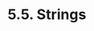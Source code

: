<!-- This file is generated automatically by infrastructure scripts (crates/codegen/spec/src/lib.rs). Please don't edit by hand. -->

# 5.5. Strings

```{ .ebnf #StringExpression }

```

<pre ebnf-snippet="StringExpression" style="display: none;"><a href="#StringExpression"><span class="k">StringExpression</span></a><span class="o"> = </span><span class="cm">(* variant: *)</span><span class="o"> </span><a href="#StringLiteral"><span class="k">StringLiteral</span></a><span class="o"> </span><span class="cm">(* Deprecated in 0.5.14 *)</span><br /><span class="o">                 | </span><span class="cm">(* variant: *)</span><span class="o"> </span><a href="#StringLiterals"><span class="k">StringLiterals</span></a><span class="o"> </span><span class="cm">(* Introduced in 0.5.14 *)</span><br /><span class="o">                 | </span><span class="cm">(* variant: *)</span><span class="o"> </span><a href="#HexStringLiteral"><span class="k">HexStringLiteral</span></a><span class="o"> </span><span class="cm">(* Deprecated in 0.5.14 *)</span><br /><span class="o">                 | </span><span class="cm">(* variant: *)</span><span class="o"> </span><a href="#HexStringLiterals"><span class="k">HexStringLiterals</span></a><span class="o"> </span><span class="cm">(* Introduced in 0.5.14 *)</span><br /><span class="o">                 | </span><span class="cm">(* variant: *)</span><span class="o"> </span><a href="#UnicodeStringLiterals"><span class="k">UnicodeStringLiterals</span></a><span class="o">;</span><span class="o"> </span><span class="cm">(* Introduced in 0.7.0 *)</span></pre>

```{ .ebnf #StringLiterals }

```

<pre ebnf-snippet="StringLiterals" style="display: none;"><span class="cm">(* Introduced in 0.5.14 *)</span><br /><a href="#StringLiterals"><span class="k">StringLiterals</span></a><span class="o"> = </span><span class="cm">(* item: *)</span><span class="o"> </span><a href="#StringLiteral"><span class="k">StringLiteral</span></a><span class="o">+</span><span class="o">;</span></pre>

```{ .ebnf #StringLiteral }

```

<pre ebnf-snippet="StringLiteral" style="display: none;"><a href="#StringLiteral"><span class="k">StringLiteral</span></a><span class="o"> = </span><span class="cm">(* variant: *)</span><span class="o"> </span><a href="#SingleQuotedStringLiteral"><span class="k">SINGLE_QUOTED_STRING_LITERAL</span></a><br /><span class="o">              | </span><span class="cm">(* variant: *)</span><span class="o"> </span><a href="#DoubleQuotedStringLiteral"><span class="k">DOUBLE_QUOTED_STRING_LITERAL</span></a><span class="o">;</span></pre>

```{ .ebnf #SingleQuotedStringLiteral }

```

<pre ebnf-snippet="SingleQuotedStringLiteral" style="display: none;"><span class="cm">(* Deprecated in 0.4.25 *)</span><br /><a href="#SingleQuotedStringLiteral"><span class="k">SINGLE_QUOTED_STRING_LITERAL</span></a><span class="o"> = </span><span class="s2">"'"</span><span class="o"> </span><span class="o">(</span><a href="#EscapeSequenceArbitrary"><span class="k">«ESCAPE_SEQUENCE_ARBITRARY»</span></a><span class="o"> | </span><span class="o">!</span><span class="o">(</span><span class="s2">"'"</span><span class="o"> | </span><span class="s2">"\\"</span><span class="o"> | </span><span class="s2">"\r"</span><span class="o"> | </span><span class="s2">"\n"</span><span class="o">)</span><span class="o">)</span><span class="o">*</span><span class="o"> </span><span class="s2">"'"</span><span class="o">;</span><br /><br /><span class="cm">(* Introduced in 0.4.25 and deprecated in 0.7.0. *)</span><br /><a href="#SingleQuotedStringLiteral"><span class="k">SINGLE_QUOTED_STRING_LITERAL</span></a><span class="o"> = </span><span class="s2">"'"</span><span class="o"> </span><span class="o">(</span><a href="#EscapeSequence"><span class="k">«ESCAPE_SEQUENCE»</span></a><span class="o"> | </span><span class="o">!</span><span class="o">(</span><span class="s2">"'"</span><span class="o"> | </span><span class="s2">"\\"</span><span class="o"> | </span><span class="s2">"\r"</span><span class="o"> | </span><span class="s2">"\n"</span><span class="o">)</span><span class="o">)</span><span class="o">*</span><span class="o"> </span><span class="s2">"'"</span><span class="o">;</span><br /><br /><a href="#SingleQuotedStringLiteral"><span class="k">SINGLE_QUOTED_STRING_LITERAL</span></a><span class="o"> = </span><span class="s2">"'"</span><span class="o"> </span><span class="o">(</span><a href="#EscapeSequence"><span class="k">«ESCAPE_SEQUENCE»</span></a><span class="o"> | </span><span class="s2">" "</span><span class="o">…</span><span class="s2">"&"</span><span class="o"> | </span><span class="s2">"("</span><span class="o">…</span><span class="s2">"["</span><span class="o"> | </span><span class="s2">"]"</span><span class="o">…</span><span class="s2">"~"</span><span class="o">)</span><span class="o">*</span><span class="o"> </span><span class="s2">"'"</span><span class="o">;</span></pre>

```{ .ebnf #DoubleQuotedStringLiteral }

```

<pre ebnf-snippet="DoubleQuotedStringLiteral" style="display: none;"><span class="cm">(* Deprecated in 0.4.25 *)</span><br /><a href="#DoubleQuotedStringLiteral"><span class="k">DOUBLE_QUOTED_STRING_LITERAL</span></a><span class="o"> = </span><span class="s2">'"'</span><span class="o"> </span><span class="o">(</span><a href="#EscapeSequenceArbitrary"><span class="k">«ESCAPE_SEQUENCE_ARBITRARY»</span></a><span class="o"> | </span><span class="o">!</span><span class="o">(</span><span class="s2">'"'</span><span class="o"> | </span><span class="s2">"\\"</span><span class="o"> | </span><span class="s2">"\r"</span><span class="o"> | </span><span class="s2">"\n"</span><span class="o">)</span><span class="o">)</span><span class="o">*</span><span class="o"> </span><span class="s2">'"'</span><span class="o">;</span><br /><br /><span class="cm">(* Introduced in 0.4.25 and deprecated in 0.7.0. *)</span><br /><a href="#DoubleQuotedStringLiteral"><span class="k">DOUBLE_QUOTED_STRING_LITERAL</span></a><span class="o"> = </span><span class="s2">'"'</span><span class="o"> </span><span class="o">(</span><a href="#EscapeSequence"><span class="k">«ESCAPE_SEQUENCE»</span></a><span class="o"> | </span><span class="o">!</span><span class="o">(</span><span class="s2">'"'</span><span class="o"> | </span><span class="s2">"\\"</span><span class="o"> | </span><span class="s2">"\r"</span><span class="o"> | </span><span class="s2">"\n"</span><span class="o">)</span><span class="o">)</span><span class="o">*</span><span class="o"> </span><span class="s2">'"'</span><span class="o">;</span><br /><br /><a href="#DoubleQuotedStringLiteral"><span class="k">DOUBLE_QUOTED_STRING_LITERAL</span></a><span class="o"> = </span><span class="s2">'"'</span><span class="o"> </span><span class="o">(</span><a href="#EscapeSequence"><span class="k">«ESCAPE_SEQUENCE»</span></a><span class="o"> | </span><span class="s2">" "</span><span class="o">…</span><span class="s2">"!"</span><span class="o"> | </span><span class="s2">"#"</span><span class="o">…</span><span class="s2">"["</span><span class="o"> | </span><span class="s2">"]"</span><span class="o">…</span><span class="s2">"~"</span><span class="o">)</span><span class="o">*</span><span class="o"> </span><span class="s2">'"'</span><span class="o">;</span></pre>

```{ .ebnf #HexStringLiterals }

```

<pre ebnf-snippet="HexStringLiterals" style="display: none;"><span class="cm">(* Introduced in 0.5.14 *)</span><br /><a href="#HexStringLiterals"><span class="k">HexStringLiterals</span></a><span class="o"> = </span><span class="cm">(* item: *)</span><span class="o"> </span><a href="#HexStringLiteral"><span class="k">HexStringLiteral</span></a><span class="o">+</span><span class="o">;</span></pre>

```{ .ebnf #HexStringLiteral }

```

<pre ebnf-snippet="HexStringLiteral" style="display: none;"><a href="#HexStringLiteral"><span class="k">HexStringLiteral</span></a><span class="o"> = </span><span class="cm">(* variant: *)</span><span class="o"> </span><a href="#SingleQuotedHexStringLiteral"><span class="k">SINGLE_QUOTED_HEX_STRING_LITERAL</span></a><br /><span class="o">                 | </span><span class="cm">(* variant: *)</span><span class="o"> </span><a href="#DoubleQuotedHexStringLiteral"><span class="k">DOUBLE_QUOTED_HEX_STRING_LITERAL</span></a><span class="o">;</span></pre>

```{ .ebnf #SingleQuotedHexStringLiteral }

```

<pre ebnf-snippet="SingleQuotedHexStringLiteral" style="display: none;"><a href="#SingleQuotedHexStringLiteral"><span class="k">SINGLE_QUOTED_HEX_STRING_LITERAL</span></a><span class="o"> = </span><span class="s2">"hex'"</span><span class="o"> </span><a href="#HexStringContents"><span class="k">«HEX_STRING_CONTENTS»</span></a><span class="o">?</span><span class="o"> </span><span class="s2">"'"</span><span class="o">;</span></pre>

```{ .ebnf #DoubleQuotedHexStringLiteral }

```

<pre ebnf-snippet="DoubleQuotedHexStringLiteral" style="display: none;"><a href="#DoubleQuotedHexStringLiteral"><span class="k">DOUBLE_QUOTED_HEX_STRING_LITERAL</span></a><span class="o"> = </span><span class="s2">'hex"'</span><span class="o"> </span><a href="#HexStringContents"><span class="k">«HEX_STRING_CONTENTS»</span></a><span class="o">?</span><span class="o"> </span><span class="s2">'"'</span><span class="o">;</span></pre>

```{ .ebnf #HexStringContents }

```

<pre ebnf-snippet="HexStringContents" style="display: none;"><a href="#HexStringContents"><span class="k">«HEX_STRING_CONTENTS»</span></a><span class="o"> = </span><a href="#HexCharacter"><span class="k">«HEX_CHARACTER»</span></a><span class="o"> </span><a href="#HexCharacter"><span class="k">«HEX_CHARACTER»</span></a><span class="o"> </span><span class="o">(</span><span class="s2">"_"</span><span class="o">?</span><span class="o"> </span><a href="#HexCharacter"><span class="k">«HEX_CHARACTER»</span></a><span class="o"> </span><a href="#HexCharacter"><span class="k">«HEX_CHARACTER»</span></a><span class="o">)</span><span class="o">*</span><span class="o">;</span></pre>

```{ .ebnf #HexCharacter }

```

<pre ebnf-snippet="HexCharacter" style="display: none;"><a href="#HexCharacter"><span class="k">«HEX_CHARACTER»</span></a><span class="o"> = </span><span class="s2">"0"</span><span class="o">…</span><span class="s2">"9"</span><span class="o"> | </span><span class="s2">"a"</span><span class="o">…</span><span class="s2">"f"</span><span class="o"> | </span><span class="s2">"A"</span><span class="o">…</span><span class="s2">"F"</span><span class="o">;</span></pre>

```{ .ebnf #UnicodeStringLiterals }

```

<pre ebnf-snippet="UnicodeStringLiterals" style="display: none;"><span class="cm">(* Introduced in 0.7.0 *)</span><br /><a href="#UnicodeStringLiterals"><span class="k">UnicodeStringLiterals</span></a><span class="o"> = </span><span class="cm">(* item: *)</span><span class="o"> </span><a href="#UnicodeStringLiteral"><span class="k">UnicodeStringLiteral</span></a><span class="o">+</span><span class="o">;</span></pre>

```{ .ebnf #UnicodeStringLiteral }

```

<pre ebnf-snippet="UnicodeStringLiteral" style="display: none;"><span class="cm">(* Introduced in 0.7.0 *)</span><br /><a href="#UnicodeStringLiteral"><span class="k">UnicodeStringLiteral</span></a><span class="o"> = </span><span class="cm">(* variant: *)</span><span class="o"> </span><a href="#SingleQuotedUnicodeStringLiteral"><span class="k">SINGLE_QUOTED_UNICODE_STRING_LITERAL</span></a><br /><span class="o">                     | </span><span class="cm">(* variant: *)</span><span class="o"> </span><a href="#DoubleQuotedUnicodeStringLiteral"><span class="k">DOUBLE_QUOTED_UNICODE_STRING_LITERAL</span></a><span class="o">;</span></pre>

```{ .ebnf #SingleQuotedUnicodeStringLiteral }

```

<pre ebnf-snippet="SingleQuotedUnicodeStringLiteral" style="display: none;"><span class="cm">(* Introduced in 0.7.0 *)</span><br /><a href="#SingleQuotedUnicodeStringLiteral"><span class="k">SINGLE_QUOTED_UNICODE_STRING_LITERAL</span></a><span class="o"> = </span><span class="s2">"unicode'"</span><span class="o"> </span><span class="o">(</span><a href="#EscapeSequence"><span class="k">«ESCAPE_SEQUENCE»</span></a><span class="o"> | </span><span class="o">!</span><span class="o">(</span><span class="s2">"'"</span><span class="o"> | </span><span class="s2">"\\"</span><span class="o"> | </span><span class="s2">"\r"</span><span class="o"> | </span><span class="s2">"\n"</span><span class="o">)</span><span class="o">)</span><span class="o">*</span><span class="o"> </span><span class="s2">"'"</span><span class="o">;</span></pre>

```{ .ebnf #DoubleQuotedUnicodeStringLiteral }

```

<pre ebnf-snippet="DoubleQuotedUnicodeStringLiteral" style="display: none;"><span class="cm">(* Introduced in 0.7.0 *)</span><br /><a href="#DoubleQuotedUnicodeStringLiteral"><span class="k">DOUBLE_QUOTED_UNICODE_STRING_LITERAL</span></a><span class="o"> = </span><span class="s2">'unicode"'</span><span class="o"> </span><span class="o">(</span><a href="#EscapeSequence"><span class="k">«ESCAPE_SEQUENCE»</span></a><span class="o"> | </span><span class="o">!</span><span class="o">(</span><span class="s2">'"'</span><span class="o"> | </span><span class="s2">"\\"</span><span class="o"> | </span><span class="s2">"\r"</span><span class="o"> | </span><span class="s2">"\n"</span><span class="o">)</span><span class="o">)</span><span class="o">*</span><span class="o"> </span><span class="s2">'"'</span><span class="o">;</span></pre>

```{ .ebnf #EscapeSequence }

```

<pre ebnf-snippet="EscapeSequence" style="display: none;"><a href="#EscapeSequence"><span class="k">«ESCAPE_SEQUENCE»</span></a><span class="o"> = </span><span class="s2">"\\"</span><span class="o"> </span><span class="o">(</span><a href="#AsciiEscape"><span class="k">«ASCII_ESCAPE»</span></a><span class="o"> | </span><a href="#HexByteEscape"><span class="k">«HEX_BYTE_ESCAPE»</span></a><span class="o"> | </span><a href="#UnicodeEscape"><span class="k">«UNICODE_ESCAPE»</span></a><span class="o">)</span><span class="o">;</span></pre>

```{ .ebnf #EscapeSequenceArbitrary }

```

<pre ebnf-snippet="EscapeSequenceArbitrary" style="display: none;"><span class="cm">(* Deprecated in 0.4.25 *)</span><br /><a href="#EscapeSequenceArbitrary"><span class="k">«ESCAPE_SEQUENCE_ARBITRARY»</span></a><span class="o"> = </span><span class="s2">"\\"</span><span class="o"> </span><span class="o">(</span><span class="o">!</span><span class="o">(</span><span class="s2">"x"</span><span class="o"> | </span><span class="s2">"u"</span><span class="o">)</span><span class="o"> | </span><a href="#HexByteEscape"><span class="k">«HEX_BYTE_ESCAPE»</span></a><span class="o"> | </span><a href="#UnicodeEscape"><span class="k">«UNICODE_ESCAPE»</span></a><span class="o">)</span><span class="o">;</span></pre>

```{ .ebnf #AsciiEscape }

```

<pre ebnf-snippet="AsciiEscape" style="display: none;"><a href="#AsciiEscape"><span class="k">«ASCII_ESCAPE»</span></a><span class="o"> = </span><span class="s2">"n"</span><span class="o"> | </span><span class="s2">"r"</span><span class="o"> | </span><span class="s2">"t"</span><span class="o"> | </span><span class="s2">"'"</span><span class="o"> | </span><span class="s2">'"'</span><span class="o"> | </span><span class="s2">"\\"</span><span class="o"> | </span><span class="s2">"\r\n"</span><span class="o"> | </span><span class="s2">"\r"</span><span class="o"> | </span><span class="s2">"\n"</span><span class="o">;</span></pre>

```{ .ebnf #HexByteEscape }

```

<pre ebnf-snippet="HexByteEscape" style="display: none;"><a href="#HexByteEscape"><span class="k">«HEX_BYTE_ESCAPE»</span></a><span class="o"> = </span><span class="s2">"x"</span><span class="o"> </span><a href="#HexCharacter"><span class="k">«HEX_CHARACTER»</span></a><span class="o"> </span><a href="#HexCharacter"><span class="k">«HEX_CHARACTER»</span></a><span class="o">;</span></pre>

```{ .ebnf #UnicodeEscape }

```

<pre ebnf-snippet="UnicodeEscape" style="display: none;"><a href="#UnicodeEscape"><span class="k">«UNICODE_ESCAPE»</span></a><span class="o"> = </span><span class="s2">"u"</span><span class="o"> </span><a href="#HexCharacter"><span class="k">«HEX_CHARACTER»</span></a><span class="o"> </span><a href="#HexCharacter"><span class="k">«HEX_CHARACTER»</span></a><span class="o"> </span><a href="#HexCharacter"><span class="k">«HEX_CHARACTER»</span></a><span class="o"> </span><a href="#HexCharacter"><span class="k">«HEX_CHARACTER»</span></a><span class="o">;</span></pre>
